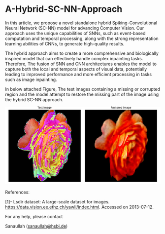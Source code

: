 # A-Hybrid-SC-NN-Approach

In this article, we propose a novel standalone hybrid Spiking-Convolutional Neural Network (SC-NN) model for advancing Computer Vision. Our approach uses the unique capabilities of SNNs, such as event-based computation and temporal processing, along with the strong representation learning abilities of CNNs, to generate high-quality results. 

The hybrid approach aims to create a more comprehensive and biologically inspired model that can effectively handle complex inpainting tasks. Therefore, The fusion of SNN and CNN architectures enables the model to capture both the local and temporal aspects of visual data, potentially leading to improved performance and more efficient processing in tasks such as image inpainting.

In below attached Figure, The test images containing a missing or corrupted region and the model attempt to restore the missing part of the image using the hybrid SC-NN approach.

![Test Image](https://github.com/Rao-Sanaullah/A-Hybrid-SC-NN-Approach/blob/main/2.png)




References:

[1]- Lsdir dataset: A large-scale dataset for images. https://data.vision.ee.ethz.ch/yawli/index.html. Accessed on 2013-07-12.


For any help, please contact

Sanaullah (sanaullah@hsbi.de)
